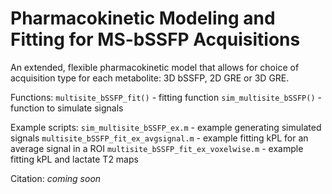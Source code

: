# Pharmacokinetic Modeling and Fitting for MS-bSSFP Acquisitions

An extended, flexible pharmacokinetic model that allows for choice of acquisition type for each metabolite: 3D bSSFP, 2D GRE or 3D GRE.

Functions:
`multisite_bSSFP_fit()` - fitting function
`sim_multisite_bSSFP()` - function to simulate signals

Example scripts:
`sim_multisite_bSSFP_ex.m` - example generating simulated signals
`multisite_bSSFP_fit_ex_avgsignal.m` - example fitting kPL for an average signal in a ROI
`multisite_bSSFP_fit_ex_voxelwise.m` - example fitting kPL and lactate T2 maps

Citation: *coming soon*
